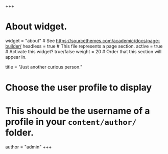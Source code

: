 +++
# About widget.
widget = "about"  # See https://sourcethemes.com/academic/docs/page-builder/
headless = true  # This file represents a page section.
active = true  # Activate this widget? true/false
weight = 20  # Order that this section will appear in.

title = "Just another curious person."

# Choose the user profile to display
# This should be the username of a profile in your `content/author/` folder.
author = "admin"
+++
